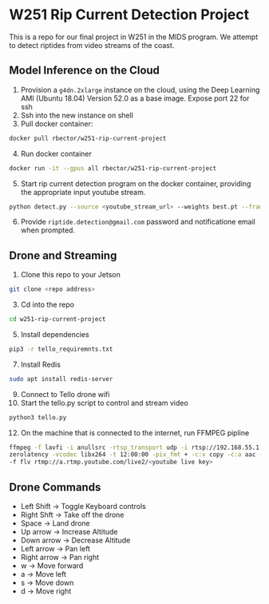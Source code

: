 # W251 Rip Current Detection Project


This is a repo for our final project in W251 in the MIDS program. We attempt to detect riptides from video streams of the coast.

## Model Inference on the Cloud
1. Provision a `g4dn.2xlarge` instance on the cloud, using the Deep Learning AMI (Ubuntu 18.04) Version 52.0 as a base image. Expose port 22 for ssh
2. Ssh into the new instance on shell
3. Pull docker container:
```bash
docker pull rbector/w251-rip-current-project
```
4. Run docker container 
```bash
docker run -it --gpus all rbector/w251-rip-current-project
```
5. Start rip current detection program on the docker container, providing the appropriate input youtube stream.
```bash
python detect.py --source <youtube_stream_url> --weights best.pt --frames 90
```
6. Provide `riptide.detection@gmail.com` password and notificatione email when prompted.

## Drone and Streaming
1. Clone this repo to your Jetson
```bash
git clone <repo address>
```
3. Cd into the repo
```bash
cd w251-rip-current-project
```
5. Install dependencies
```bash
pip3 -r tello_requiremnts.txt
```
7. Install Redis
```bash
sudo apt install redis-server
```
9. Connect to Tello drone wifi
10. Start the tello.py script to control and stream video
```bash
python3 tello.py
```
12. On the machine that is connected to the internet, run FFMPEG pipline
```bash
ffmpeg -f lavfi -i anullsrc -rtsp_transport udp -i rtsp://192.168.55.1:6969/hermes -tune /
zerolatency -vcodec libx264 -t 12:00:00 -pix_fmt + -c:v copy -c:a aac -strict experimental /
-f flv rtmp://a.rtmp.youtube.com/live2/<youtube live key>
```

## Drone Commands

- Left Shift -> Toggle Keyboard controls
- Right Shft -> Take off the drone
- Space -> Land drone
- Up arrow -> Increase Altitude
- Down arrow -> Decrease Altitude
- Left arrow -> Pan left
- Right arrow -> Pan right
- w -> Move forward
- a -> Move left
- s -> Move down
- d -> Move right
